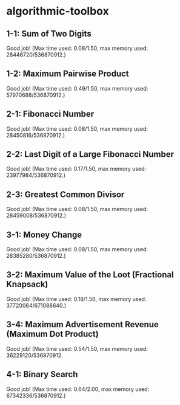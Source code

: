 # algorithmic-toolbox

## 1-1: Sum of Two Digits
Good job! (Max time used: 0.08/1.50, max memory used: 28446720/536870912.)

## 1-2: Maximum Pairwise Product
Good job! (Max time used: 0.49/1.50, max memory used: 57970688/536870912.)

## 2-1: Fibonacci Number
Good job! (Max time used: 0.08/1.50, max memory used: 28450816/536870912.)

## 2-2: Last Digit of a Large Fibonacci Number
Good job! (Max time used: 0.17/1.50, max memory used: 23977984/536870912.)

## 2-3: Greatest Common Divisor
Good job! (Max time used: 0.08/1.50, max memory used: 28459008/536870912.)

## 3-1: Money Change
Good job! (Max time used: 0.08/1.50, max memory used: 28385280/536870912.)

## 3-2: Maximum Value of the Loot (Fractional Knapsack)
Good job! (Max time used: 0.18/1.50, max memory used: 37720064/671088640.)

## 3-4: Maximum Advertisement Revenue (Maximum Dot Product)
Good job! (Max time used: 0.54/1.50, max memory used: 36229120/536870912.

## 4-1: Binary Search
Good job! (Max time used: 0.64/2.00, max memory used: 67342336/536870912.)